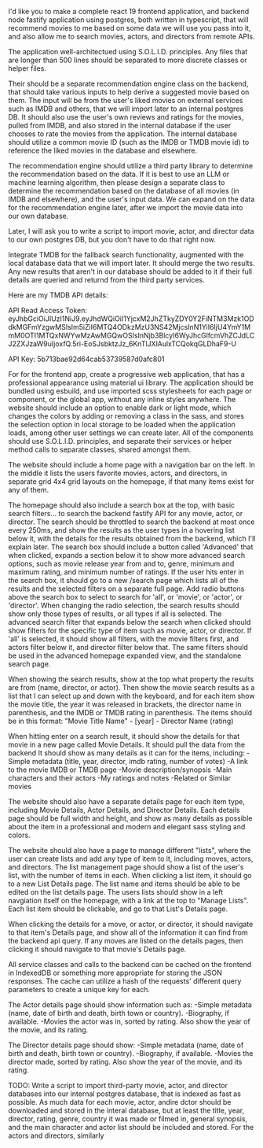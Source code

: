 I'd like you to make a complete react 19 frontend application, and backend node fastify application using postgres, both written in typescript, that will recommend movies to me based on some data we will use you pass into it, and also allow me to search movies, actors, and directors from remote APIs.

The application well-architectued using S.O.L.I.D. principles. Any files that are longer than 500 lines should be separated to more discrete classes or helper files.

Their should be a separate recommendation engine class on the backend, that should take various inputs to help derive a suggested movie based on them. The input will be from the user's liked movies on external services such as IMDB and others, that we will import later to an internal postgres DB. It should also use the user's own reviews and ratings for the movies, pulled from IMDB, and also stored in the internal database if the user chooses to rate the movies from the application. The internal database should utilize a common movie ID (such as the IMDB or TMDB movie id) to reference the liked movies in the database and elsewhere.

The recommendation engine should utilize a third party library to determine the recommendation based on the data. If it is best to use an LLM or machine learning algorithm, then please design a separate class to determine the recommendation based on the database of all movies (in IMDB and elsewhere), and the user's input data. We can expand on the data for the recommendation engine later, after we import the movie data into our own database.

Later, I will ask you to write a script to import movie, actor, and director data to our own postgres DB, but you don't have to do that right now.

Integrate TMDB for the fallback search functionality, augmented with the local database data that we will import later. It should merge the two results. Any new results that aren't in our database should be added to it if their full details are queried and returnd from the third party services.

Here are my TMDB API details:

API Read Access Token:
eyJhbGciOiJIUzI1NiJ9.eyJhdWQiOiI1YjcxM2JhZTkyZDY0Y2FiNTM3Mzk1ODdkMGFmYzgwMSIsIm5iZiI6MTQ4ODkzMzU3NS42MjcsInN1YiI6IjU4YmY1MmM0OTI1MTQxNWYwMzAwMGQwOSIsInNjb3BlcyI6WyJhcGlfcmVhZCJdLCJ2ZXJzaW9uIjoxfQ.5ri-EoSJsbktzJz_6KnTlJXlAulxTCQokqGLDhaF9-U

API Key:
5b713bae92d64cab53739587d0afc801

For for the frontend app, create a progressive web application, that has a professional appearance using material ui library. The application should be bundled using esbuild, and use imported scss stylesheets for each page or component, or the global app, without any inline styles anywhere.  The website should include an option to enable dark or light mode, which changes the colors by adding or removing a class in the sass, and stores the selection option in local storage to be loaded when the application loads, among other user settings we can create later.
All of the components should use S.O.L.I.D. principles, and separate their services or helper method calls to separate classes, shared amongst them.

The website should include a home page with a navigation bar on the left. In the middle it lists the users favorite movies, actors, and directors, in separate grid 4x4 grid layouts on the homepage, if that many items exist for any of them.

The homepage should also include a search box at the top, with basic search filters... to search the backend fastify API for any movie, actor, or director. The search should be throttled to search the backend at most once every 250ms, and show the results as the user types in a hovering list below it, with the details for the results obtained from the backend, which I'll explain later. The search box should include a button called 'Advanced' that when clicked, expands a section below it to show more advanced search options, such as movie release year from and to, genre, minimum and maximum rating, and minimum number of ratings. If the user hits enter in the search box, it should go to a new /search page which lists all of the results and the selected filters on a separate full page.
Add radio buttons above the search box to select to search for 'all', or 'movie', or 'actor', or 'director'.
When changing the radio selection, the search results should show only those types of results, or all types if all is selected. The advanced search filter that expands below the search when clicked should show filters for the specific type of item such as movie, actor, or director. If 'all' is selected, it should show all filters, with the movie filters first, and actors filter below it, and director filter below that. The same filters should be used in the advanced homepage expanded view, and the standalone search page.

When showing the search results, show at the top what property the results are from (name, director, or actor). Then show the movie search results as a list that I can select up and down with the keyboard, and for each item show the movie title, the year it was released in brackets, the director name in parenthesis, and the IMDB or TMDB rating in parenthesis. The items should be in this format:
"Movie Title Name" - [year] - Director Name (rating)

When hitting enter on a search result, it should show the details for that movie in a new page called Movie Details. It should pull the data from the backend
It should show as many details as it can for the items, including:
-Simple metadata (title, year, director, imdb rating, number of votes)
-A link to the movie IMDB or TMDB page
-Movie description/synopsis
-Main characters and their actors
-My ratings and notes
-Related or Similar movies


The website should also have a separate details page for each item type, including Movie Details, Actor Details, and Director Details. Each details page should be full width and height, and show as many details as possible about the item in a professional and modern and elegant sass styling and colors.

The website should also have a page to manage different "lists", where the user can create lists and add any type of item to it, including moves, actors, and directors. The list management page should show a list of the user's list, with the number of items in each. When clicking a list item, it should go to a new List Details page. The list name and items should be able to be edited on the list details page. The users lists should show in a left navgiation itself on the homepage, with a link at the top to "Manage Lists". Each list item should be clickable, and go to that List's Details page.

When clicking the details for a move, or actor, or director, it should navigate to that item's Details page, and show all of the information it can find from the backend api query. If any moves are listed on the details pages, then clicking it should navigate to that movie's Details page.

All service classes and calls to the backend can be cached on the frontend in IndexedDB or something more appropriate for storing the JSON responses. The cache can utilize a hash of the requests' different query parameters to create a unique key for each.

The Actor details page should show information such as:
-Simple metadata (name, date of birth and death, birth town or country).
-Biography, if available.
-Movies the actor was in, sorted by rating. Also show the year of the movie, and its rating.

The Director details page should show:
-Simple metadata (name, date of birth and death, birth town or country).
-Biography, if available.
-Movies the director made, sorted by rating. Also show the year of the movie, and its rating.




TODO: Write a script to import third-party movie, actor, and                                                        director databases into our internal postgres database, that is indexed as fast as possible. As much data for each movie, actor, andire dctor should be downloaded and stored in the interal database, but at least the title, year, director, rating, genre, country it was made or filmed in, general synopsis, and the main character and actor list should be included and stored. For the actors and directors, similarly

